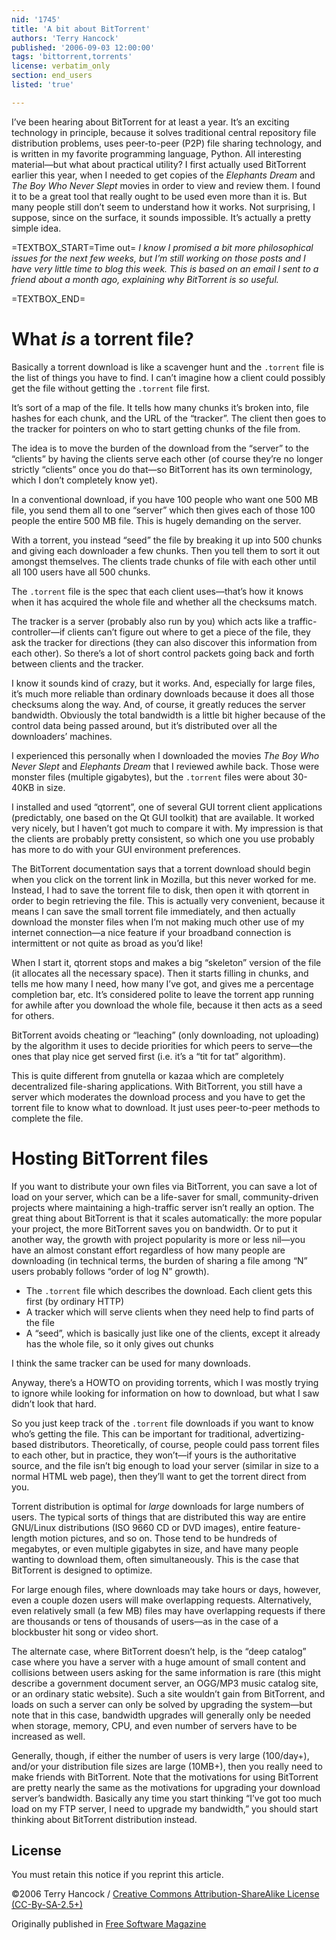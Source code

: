 ```yaml
---
nid: '1745'
title: 'A bit about BitTorrent'
authors: 'Terry Hancock'
published: '2006-09-03 12:00:00'
tags: 'bittorrent,torrents'
license: verbatim_only
section: end_users
listed: 'true'

---
```

I’ve been hearing about BitTorrent for at least a year. It’s an exciting technology in principle, because it solves traditional central repository file distribution problems, uses peer-to-peer (P2P) file sharing technology, and is written in my favorite programming language, Python. All interesting  material—but what about practical utility? I first actually used BitTorrent earlier this year, when I needed to get copies of the _Elephants Dream_ and _The Boy Who Never Slept_ movies in order to view and review them. I found it to be a great tool that really ought to be used even more than it is. But many people still don’t seem to understand how it works. Not surprising, I suppose, since on the surface, it sounds impossible. It’s actually a pretty simple idea.

=TEXTBOX_START=Time out=
_I know I promised a bit more philosophical issues for the next few weeks, but I’m still working on those posts and I have very little time to blog this week. This is based on an email I sent to a friend about a month ago, explaining why BitTorrent is so useful._


=TEXTBOX_END=

# What _is_ a torrent file?

Basically a torrent download is like a scavenger hunt and the `.torrent` file is the list of things you have to find. I can’t imagine how a client could possibly get the file without getting the `.torrent` file first.

It’s sort of a map of the file. It tells how many chunks it’s broken into, file hashes for each chunk, and the URL of the “tracker”. The client then goes to the tracker for pointers on who to start getting chunks of the file from.

The idea is to move the burden of the download from the “server” to the “clients” by having the clients serve each other (of course they’re no longer strictly “clients” once you do that—so BitTorrent has its own terminology, which I don’t completely know yet).

In a conventional download, if you have 100 people who want one 500 MB file, you send them all to one “server” which then gives each of those 100 people the entire 500 MB file. This is hugely demanding on the server.

With a torrent, you instead “seed” the file by breaking it up into 500 chunks and giving each downloader a few chunks. Then you tell them to sort it out amongst themselves. The clients trade chunks of file with each other until all 100 users have all 500 chunks.

The `.torrent` file is the spec that each client uses—that’s how it knows when it has acquired the whole file and whether all the checksums match.

The tracker is a server (probably also run by you) which acts like a traffic-controller—if clients can’t figure out where to get a piece of the file, they ask the tracker for directions (they can also discover this information from each other).  So there’s a lot of short control packets going back and forth between clients and the tracker.

I know it sounds kind of crazy, but it works. And, especially for large files, it’s much more reliable than ordinary downloads because it does all those checksums along the way. And, of course, it greatly reduces the server bandwidth. Obviously the total bandwidth is a little bit higher because of the control data being passed around, but it’s distributed over all the downloaders’ machines.

I experienced this personally when I downloaded the movies _The Boy Who Never Slept_ and _Elephants Dream_ that I reviewed awhile back. Those were monster files (multiple gigabytes), but the `.torrent` files were about 30-40KB in size.

I installed and used “qtorrent”, one of several GUI torrent client applications (predictably, one based on the Qt GUI toolkit) that are available. It worked very nicely, but I haven’t got much to compare it with. My impression is that the clients are probably pretty consistent, so which one you use probably has more to do with your GUI environment preferences.

The BitTorrent documentation says that a torrent download should begin when you click on the torrent link in Mozilla, but this never worked for me. Instead, I had to save the torrent file to disk, then open it with qtorrent in order to begin retrieving the file. This is actually very convenient, because it means I can save the small torrent file immediately, and then actually download the monster files when I’m not making much other use of my internet connection—a nice feature if your broadband connection is intermittent or not quite as broad as you’d like!

When I start it, qtorrent stops and makes a big “skeleton” version of the file (it allocates all the necessary space). Then it starts filling in chunks, and tells me how many I need, how many I’ve got, and gives me a percentage completion bar, etc.  It’s considered polite to leave the torrent app running for awhile after you download the whole file, because it then acts as a seed for others.

BitTorrent avoids cheating or “leaching” (only downloading, not uploading) by the algorithm it uses to decide priorities for which peers to serve—the ones that play nice get served first (i.e. it’s a “tit for tat” algorithm).

This is quite different from gnutella or kazaa which are completely decentralized file-sharing applications. With BitTorrent, you still have a server which moderates the download process and you have to get the torrent file to know what to download. It just uses peer-to-peer methods to complete the file.


# Hosting BitTorrent files

If you want to distribute your own files via BitTorrent, you can save a lot of load on your server, which can be a life-saver for small, community-driven projects where maintaining a high-traffic server isn’t really an option. The great thing about BitTorrent is that it scales automatically: the more popular your project, the more BitTorrent saves you on bandwidth. Or to put it another way, the growth with project popularity is more or less nil—you have an almost constant effort regardless of how many people are downloading (in technical terms, the burden of sharing a file among “N” users probably follows “order of log N” growth).


* The `.torrent` file which describes the download. Each client gets this first (by ordinary HTTP)
* A tracker which will serve clients when they need help to find parts of the file
* A “seed”, which is basically just like one of the clients, except it already has the whole file, so it only gives out chunks

I think the same tracker can be used for many downloads.

Anyway, there’s a HOWTO on providing torrents, which I was mostly trying to ignore while looking for information on how to download, but what I saw didn’t look that hard.

So you just keep track of the `.torrent` file downloads if you want to know who’s getting the file. This can be important for traditional, advertizing-based distributors. Theoretically, of course, people could pass torrent files to each other, but in practice, they won’t—if yours is the authoritative source, and the file isn’t big enough to load your server (similar in size to a normal HTML web page), then they’ll want to get the torrent direct from you.

Torrent distribution is optimal for _large_ downloads for large numbers of users. The typical sorts of things that are distributed this way are entire GNU/Linux distributions (ISO 9660 CD or DVD images), entire feature-length motion pictures, and so on. Those tend to be hundreds of megabytes, or even multiple gigabytes in size, and have many people wanting to download them, often simultaneously. This is the case that BitTorrent is designed to optimize.

For large enough files, where downloads may take hours or days, however, even a couple dozen users will make overlapping requests. Alternatively, even relatively small (a few MB) files may have overlapping requests if there are thousands or tens of thousands of users—as in the case of a blockbuster hit song or video short.

The alternate case, where BitTorrent doesn’t help, is the “deep catalog” case where you have a server with a huge amount of small content and collisions between users asking for the same information is rare (this might describe a government document server, an OGG/MP3 music catalog site, or an ordinary static website). Such a site wouldn’t gain from BitTorrent, and loads on such a server can only be solved by upgrading the system—but note that in this case, bandwidth upgrades will generally only be needed when storage, memory, CPU, and even number of servers have to be increased as well.

Generally, though, if either the number of users is very large (100/day+), and/or your distribution file sizes are large (10MB+), then you really need to make friends with BitTorrent. Note that the motivations for using BitTorrent are pretty nearly the same as the motivations for upgrading your download server’s bandwidth. Basically any time you start thinking “I’ve got too much load on my FTP server, I need to upgrade my bandwidth,” you should start thinking about BitTorrent distribution instead.


## License

You must retain this notice if you reprint this article.

©2006 Terry Hancock / [Creative Commons Attribution-ShareAlike License (CC-By-SA-2.5+)](http://creativecommons.org/licenses/by-sa/2.5)

Originally published in [Free Software Magazine](http://www.freesoftwaremagazine.com)

